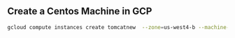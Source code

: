 ## Create a Centos Machine in GCP
```bash
gcloud compute instances create tomcatnew  --zone=us-west4-b --machine-type=e2-medium  --create-disk=auto-delete=yes,boot=yes,device-name=tomcatnew,image=projects/centos-cloud/global/images/centos-7-v20230615,mode=rw,size=20
```
